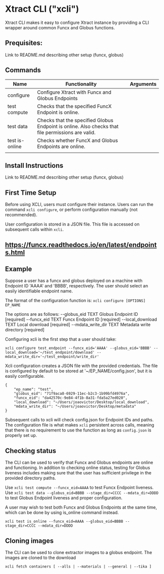 # Xtract CLI ("xcli")

Xtract CLI makes it easy to configure Xtract instance by providing a CLI wrapper around  common Funcx and Globus functions.

## Prequisites:
Link to README.md describing other setup (funcx, globus)

## Commands

Name|Functionality|Arguments
-|-|-
configure|Configure Xtract with Funcx and Globus Endpoints|
|test compute|Checks that the specified FuncX Endpoint is online.
|test data|Checks that the specified Globus Endpoint is online. Also checks that file permissions are valid.
|test is-online|Checks whether FuncX and Globus Endpoints are online.
|||

## Install Instructions
Link to README.md describing other setup (funcx, globus)

## First Time Setup
Before using XCLI, users must configure their instance.
Users can run the command `xcli configure`, or perform configuration manually
(not recommended).

User configuration is stored in a JSON file. This file is accessed on
subsequent calls within `xcli`.


## https://funcx.readthedocs.io/en/latest/endpoints.html

## Example
Suppose a user has a funcx and globus deployed on a machine with Endpoint ID 
'AAAA' and 'BBBB', respectively. The user should select an easily identifiable
endpoint name.

The format of the configuration function is:
`xcli configure [OPTIONS] EP_NAME`

The options are as follows:
  --globus_eid TEXT       Globus Endpoint ID  [required]
  --funcx_eid TEXT        Funcx Endpoint ID  [required]
  --local_download TEXT   Local download  [required]
  --mdata_write_dir TEXT  Metadata write directory  [required]

Configuring xcli is the first step that a user should take:
```
xcli configure test_endpoint --funcx_eid='AAAA' --globus_eid='BBBB' --local_download='~/test_endpoint/download' --mdata_write_dir='~/test_endpoint/write_dir'
```

Xcli configuration creates a JSON file with the provided credentials. The file is configured by default to be stored at '~/EP_NAME/config.json', but it is easily configurable.

```
{
    "ep_name": "test", 
    "globus_eid": "71f9aca8-6929-11ec-b2c3-1b99bfd4976a", 
    "funcx_eid": "da42570c-9e84-4f1b-8a31-fda5a27ed020",
    "local_download": "~/Users/joaovictor/Desktop/local_download", 
    "mdata_write_dir": "~/Users/joaovictor/Desktop/metadata"
}
```

Subsequent calls to xcli will check config.json for Endpoint IDs and paths. 
The configuration file is what makes `xcli` persistent across calls, meaning 
that there is no requirement to use the function as long as `config.json` is
properly set up.

## Checking status
The CLI can be used to verify that Funcx and Globus endpoints are online and
functioning. In addition to checking online status, testing for Globus
liveness includes making sure that the user has sufficient privilege in the
provided directory paths.

Use `xcli test compute --funcx_eid=AAAA` to test Funcx Endpoint liveness.
Use `xcli test data --globus_eid=BBBB --stage_dir=CCCC --mdata_dir=DDDD`
to test Globus Endpoint liveness and proper configuration.

A user may wish to test both Funcx and Globus Endpoints at the same time,
which can be done by using is_online command instead.

`xcli test is_online --funcx_eid=AAAA --globus_eid=BBBB --stage_dir=CCCC --mdata_dir=DDDD`

## Cloning images
The CLI can be used to clone extractor images to a globus endpoint. The images
are cloned to the download 

`xcli fetch containers [ --alls | --materials | --general | --tika ]`

## 
